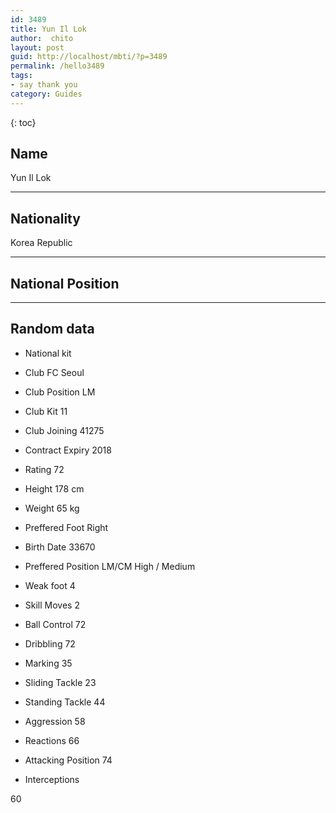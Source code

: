 ```yaml
---
id: 3489
title: Yun Il Lok
author:  chito 
layout: post
guid: http://localhost/mbti/?p=3489
permalink: /hello3489
tags:
- say thank you
category: Guides
---
```



{: toc}


## Name  
Yun Il Lok 

* * *

## Nationality  
Korea Republic 

* * *

## National Position 

* * *

## Random data 

  * National kit 
  * Club 
FC Seoul 

  * Club Position 
LM 

  * Club Kit 
11 

  * Club Joining 
41275 

  * Contract Expiry 
2018 

  * Rating 
72 

  * Height 
178 cm 

  * Weight 
65 kg 

  * Preffered Foot 
Right 

  * Birth Date 
33670 

  * Preffered Position 
LM/CM High / Medium 

  * Weak foot 
4 

  * Skill Moves 
2 

  * Ball Control 
72 

  * Dribbling 
72 

  * Marking 
35 

  * Sliding Tackle 
23 

  * Standing Tackle 
44 

  * Aggression 
58 

  * Reactions 
66 

  * Attacking Position 
74 

  * Interceptions 

60</ul>